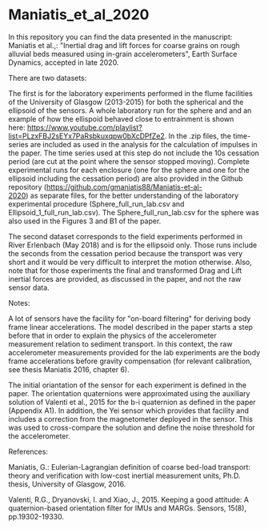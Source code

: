 
# Maniatis_et_al_2020
In this repository you can find the data presented in the manuscript: Maniatis et al.,: "Inertial drag and lift forces for coarse grains on rough alluvial beds measured using in-grain accelerometers", Earth Surface Dynamics, accepted in late 2020.

There are two datasets:

The first is for the laboratory experiments performed in the flume facilities of the University of Glasgow (2013-2015) for both the spherical and the ellipsoid of the sensors. A whole laboratory run for the sphere and and an example of how the ellispoid behaved close to entrainment is shown here: https://www.youtube.com/playlist?list=PLzxFBJ2sEYx7PaRsbkuxqpw0bXcDPfZe2. In the .zip files, the time-series are included as used in the analysis for the calculation of impulses in the paper. The time series used at this step do not include the 10s cessation period (are cut at the point where the sensor stopped moving). Complete experimental runs for each enclosure (one for the sphere and one for the ellipsoid including the cessation period) are also provided in the Github repository (https://github.com/gmaniatis88/Maniatis-et-al-2020) as separate files, for the better understanding of the laboratory experimental procedure (Sphere_full_run_lab.csv and Ellipsoid_1_full_run_lab.csv). The Sphere_full_run_lab.csv for the sphere was also used in the Figures 3 and B1 of the paper.

The second dataset corresponds to the field experiments performed in River Erlenbach (May 2018) and is for the ellipsoid only. Those runs include the seconds from the cessation period because the transport was very short and it would be very difficult to interpret the motion otherwise. Also, note that for those experiments the final and transformed Drag and Lift inertial forces are provided, as discussed in the paper, and not the raw sensor data.

Notes:

A lot of sensors have the facility for "on-board filtering" for deriving body frame linear accelerations. The model described in the paper starts a step before that in order to explain the physics of the accelerometer measurement relation to sediment transport. In this context, the raw accelerometer measurements provided for the lab experiments are the body frame accelerations before gravity compensation (for relevant calibration, see thesis Maniatis 2016, chapter 6).

The initial oriantation of the sensor for each experiment is defined in the paper. The orientation quaternions were approximated using the auxiliary solution of Valenti et al., 2015 for the b-i quaternion as defined in the paper (Appendix A1). In addition, the Yei sensor which provides that facility and includes a correction from the magnetometer deployed in the sensor. This was used to cross-compare the solution and define the noise threshold for the accelerometer.

References:

Maniatis, G.: Eulerian-Lagrangian definition of coarse bed-load transport: theory and verification with low-cost inertial measurement units, Ph.D. thesis, University of Glasgow, 2016.

Valenti, R.G., Dryanovski, I. and Xiao, J., 2015. Keeping a good attitude: A quaternion-based orientation filter for IMUs and MARGs. Sensors, 15(8), pp.19302-19330.

